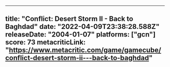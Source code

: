 
---
title: "Conflict: Desert Storm II - Back to Baghdad"
date: "2022-04-09T23:38:28.588Z"
releaseDate: "2004-01-07"
platforms: ["gcn"]
score: 73
metacriticLink: "https://www.metacritic.com/game/gamecube/conflict-desert-storm-ii---back-to-baghdad"
---

